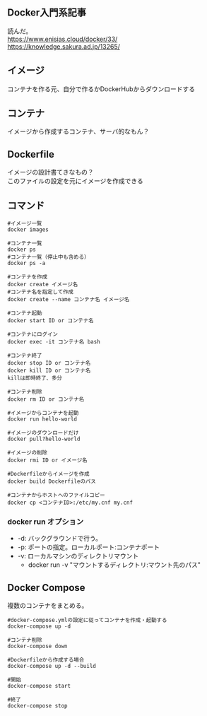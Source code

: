 ## Docker入門系記事
読んだ。  
https://www.enisias.cloud/docker/33/  
https://knowledge.sakura.ad.jp/13265/  

## イメージ
コンテナを作る元、自分で作るかDockerHubからダウンロードする  

## コンテナ
イメージから作成するコンテナ、サーバ的なもん？  

## Dockerfile
イメージの設計書てきなもの？  
このファイルの設定を元にイメージを作成できる  

## コマンド
```
#イメージ一覧
docker images

#コンテナ一覧
docker ps
#コンテナ一覧（停止中も含める）
docker ps -a

#コンテナを作成
docker create イメージ名
#コンテナ名を指定して作成
docker create --name コンテナ名 イメージ名

#コンテナ起動
docker start ID or コンテナ名

#コンテナにログイン
docker exec -it コンテナ名 bash

#コンテナ終了
docker stop ID or コンテナ名
docker kill ID or コンテナ名
killは即時終了、多分

#コンテナ削除
docker rm ID or コンテナ名

#イメージからコンテナを起動
docker run hello-world

#イメージのダウンロードだけ
docker pull?hello-world

#イメージの削除
docker rmi ID or イメージ名

#Dockerfileからイメージを作成
docker build Dockerfileのパス

#コンテナからホストへのファイルコピー
docker cp <コンテナID>:/etc/my.cnf my.cnf
```

### docker run オプション
- -d: バックグラウンドで行う。
- -p: ポートの指定。ローカルポート:コンテナポート
- -v: ローカルマシンのディレクトリマウント
	- docker run -v "マウントするディレクトリ:マウント先のパス"

## Docker Compose
複数のコンテナをまとめる。  

```
#docker-compose.ymlの設定に従ってコンテナを作成・起動する
docker-compose up -d

#コンテナ削除
docker-compose down

#Dockerfileから作成する場合
docker-compose up -d --build

#開始
docker-compose start

#終了
docker-compose stop
```